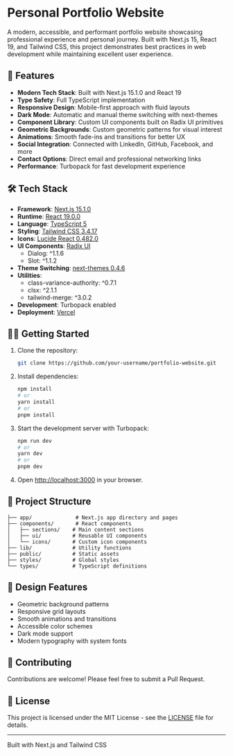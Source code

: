 # Personal Portfolio Website

A modern, accessible, and performant portfolio website showcasing professional experience and personal journey. Built with Next.js 15, React 19, and Tailwind CSS, this project demonstrates best practices in web development while maintaining excellent user experience.

## 🚀 Features

- **Modern Tech Stack**: Built with Next.js 15.1.0 and React 19
- **Type Safety**: Full TypeScript implementation
- **Responsive Design**: Mobile-first approach with fluid layouts
- **Dark Mode**: Automatic and manual theme switching with next-themes
- **Component Library**: Custom UI components built on Radix UI primitives
- **Geometric Backgrounds**: Custom geometric patterns for visual interest
- **Animations**: Smooth fade-ins and transitions for better UX
- **Social Integration**: Connected with LinkedIn, GitHub, Facebook, and more
- **Contact Options**: Direct email and professional networking links
- **Performance**: Turbopack for fast development experience

## 🛠️ Tech Stack

- **Framework**: [Next.js 15.1.0](https://nextjs.org/)
- **Runtime**: [React 19.0.0](https://react.dev/)
- **Language**: [TypeScript 5](https://www.typescriptlang.org/)
- **Styling**: [Tailwind CSS 3.4.17](https://tailwindcss.com/)
- **Icons**: [Lucide React 0.482.0](https://lucide.dev/)
- **UI Components**: [Radix UI](https://www.radix-ui.com/)
  - Dialog: ^1.1.6
  - Slot: ^1.1.2
- **Theme Switching**: [next-themes 0.4.6](https://github.com/pacocoursey/next-themes)
- **Utilities**: 
  - class-variance-authority: ^0.7.1
  - clsx: ^2.1.1
  - tailwind-merge: ^3.0.2
- **Development**: Turbopack enabled
- **Deployment**: [Vercel](https://vercel.com)

## 🏃‍♂️ Getting Started

1. Clone the repository:
   ```bash
   git clone https://github.com/your-username/portfolio-website.git
   ```

2. Install dependencies:
   ```bash
   npm install
   # or
   yarn install
   # or
   pnpm install
   ```

3. Start the development server with Turbopack:
   ```bash
   npm run dev
   # or
   yarn dev
   # or
   pnpm dev
   ```

4. Open [http://localhost:3000](http://localhost:3000) in your browser.

## 📝 Project Structure

```
├── app/              # Next.js app directory and pages
├── components/       # React components
│   ├── sections/    # Main content sections
│   ├── ui/          # Reusable UI components
│   └── icons/       # Custom icon components
├── lib/             # Utility functions
├── public/          # Static assets
├── styles/          # Global styles
└── types/           # TypeScript definitions
```

## 🎨 Design Features

- Geometric background patterns
- Responsive grid layouts
- Smooth animations and transitions
- Accessible color schemes
- Dark mode support
- Modern typography with system fonts

## 🤝 Contributing

Contributions are welcome! Please feel free to submit a Pull Request.

## 📄 License

This project is licensed under the MIT License - see the [LICENSE](LICENSE) file for details.

---

Built with Next.js and Tailwind CSS
